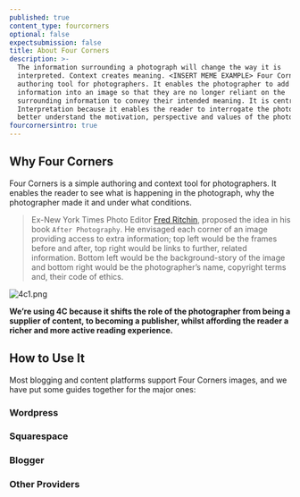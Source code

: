 ```yaml
---
published: true
content_type: fourcorners
optional: false
expectsubmission: false
title: About Four Corners
description: >-
  The information surrounding a photograph will change the way it is
  interpreted. Context creates meaning. <INSERT MEME EXAMPLE> Four Corners is an
  authoring tool for photographers. It enables the photographer to add extra
  information into an image so that they are no longer reliant on the
  surrounding information to convey their intended meaning. It is central to
  Interpretation because it enables the reader to interrogate the photograph and
  better understand the motivation, perspective and values of the photographer.
fourcornersintro: true
---
```

## Why Four Corners

Four Corners is a simple authoring and context tool for photographers. It enables the reader to see what is happening in the photograph, why the photographer made it and under what conditions.

> Ex-New York Times Photo Editor [Fred Ritchin](https://www.icp.org/users/fredritchin), proposed the idea in his book `After Photography`. He envisaged each corner of an image providing access to extra information; top left would be the frames before and after, top right would be links to further, related information. Bottom left would be the background-story of the image and bottom right would be the photographer’s name, copyright terms and, their code of ethics.

![4c1.png]({{site.baseurl}}/course/content/media/4c1.png)

**We’re using 4C because it shifts the role of the photographer from being a supplier of content, to becoming a publisher, whilst affording the reader a richer and more active reading experience.**


## How to Use It

Most blogging and content platforms support Four Corners images, and we have put some guides together for the major ones:

### Wordpress

### Squarespace

### Blogger

### Other Providers
